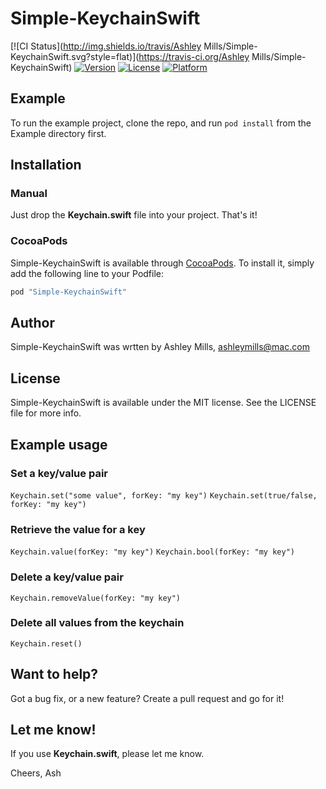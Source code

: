 # Simple-KeychainSwift

[![CI Status](http://img.shields.io/travis/Ashley Mills/Simple-KeychainSwift.svg?style=flat)](https://travis-ci.org/Ashley Mills/Simple-KeychainSwift)
[![Version](https://img.shields.io/cocoapods/v/Simple-KeychainSwift.svg?style=flat)](http://cocoapods.org/pods/Simple-KeychainSwift)
[![License](https://img.shields.io/cocoapods/l/Simple-KeychainSwift.svg?style=flat)](http://cocoapods.org/pods/Simple-KeychainSwift)
[![Platform](https://img.shields.io/cocoapods/p/Simple-KeychainSwift.svg?style=flat)](http://cocoapods.org/pods/Simple-KeychainSwift)

## Example

To run the example project, clone the repo, and run `pod install` from the Example directory first.

## Installation

### Manual
Just drop the **Keychain.swift** file into your project. That's it!

### CocoaPods
Simple-KeychainSwift is available through [CocoaPods](http://cocoapods.org). To install
it, simply add the following line to your Podfile:

```ruby
pod "Simple-KeychainSwift"
```

## Author

Simple-KeychainSwift was wrtten by Ashley Mills, ashleymills@mac.com

## License

Simple-KeychainSwift is available under the MIT license. See the LICENSE file for more info.

## Example usage

### Set a key/value pair

`Keychain.set("some value", forKey: "my key")`
`Keychain.set(true/false, forKey: "my key")`

### Retrieve the value for a key

`Keychain.value(forKey: "my key")`
`Keychain.bool(forKey: "my key")`

### Delete a key/value pair

`Keychain.removeValue(forKey: "my key")`

### Delete all values from the keychain

`Keychain.reset()`

## Want to help?

Got a bug fix, or a new feature? Create a pull request and go for it!

## Let me know!

If you use **Keychain.swift**, please let me know.

Cheers,
Ash
